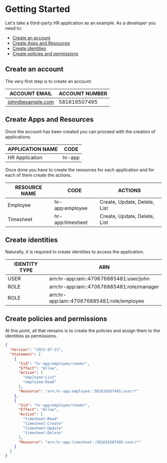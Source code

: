 # Getting Started

Let's take a third-party HR application as an example. As a developer you need to:

- [Create an account](#create-an-account)
- [Create Apps and Resources](#create-apps-and-resources)
- [Create identities](#create-identities)
- [Create policies and permissions](#create-policies-and-permissions)

## Create an account

The very first step is to create an account.

| ACCOUNT EMAIL    | ACCOUNT NUMBER |
|------------------|----------------|
| john@example.com | 581616507495   |

## Create Apps and Resources

Once the account has been created you can proceed with the creation of applications.

| APPLICATION NAME | CODE   |
|------------------|--------|
| HR Application   | hr-app |

Once done you have to create the resources for each application and for each of them create the actions.

| RESOURCE NAME | CODE             | ACTIONS                      |
|---------------|------------------|------------------------------|
| Employee      | hr-app:employee  | Create, Update, Delete, List |
| Timesheet     | hr-app:timesheet | Create, Update, Delete, List |

## Create identities

Naturally, it is required to create identities to access the application.

| IDENTITY TYPE | ARN                                        |
|---------------|--------------------------------------------|
| USER          | arn:hr-app:iam::470676885481:user/john     |
| ROLE          | arn:hr-app:iam::470676885481:role/manager  |
| ROLE          | arn:hr-app:iam::470676885481:role/employee |

## Create policies and permissions

At this point, all that remains is to create the policies and assign them to the identities as permissions.

```json
{
  "Version": "2022-07-21",
  "Statement": [
    {
      "Sid": "hr-app/employee/reader",
      "Effect": "Allow",
      "Action": [
        "employee:List"
        "employee:Read"
      ],
      "Resource": "arn:hr-app:employee::581616507495:user/*"
    },
    {
      "Sid": "hr-app/employee/reader",
      "Effect": "Allow",
      "Action": [
        "timesheet:Read"
        "timesheet:Create"
        "timesheet:Update"
        "timesheet:Delete"
      ],
      "Resource": "arn:hr-app:timesheet::581616507495:user/*"
    }
  ]
}
```
